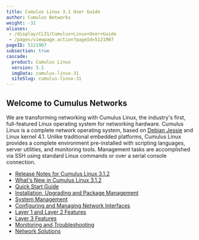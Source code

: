 ```yaml
---
title: Cumulus Linux 3.1 User Guide
author: Cumulus Networks
weight: -31
aliases:
 - /display/CL31/Cumulus+Linux+User+Guide
 - /pages/viewpage.action?pageId=5121907
pageID: 5121907
subsection: true
cascade:
  product: Cumulus Linux
  version: 3.1
  imgData: cumulus-linux-31
  siteSlug: cumulus-linux-31
---
```

## Welcome to Cumulus Networks

We are transforming networking with Cumulus Linux, the industry's first,
full-featured Linux operating system for networking hardware. Cumulus
Linux is a complete network operating system, based on [Debian
Jessie](https://www.debian.org/releases/jessie/) and Linux kernel 4.1.
Unlike traditional embedded platforms, Cumulus Linux provides a complete
environment pre-installed with scripting languages, server utilities,
and monitoring tools. Management tasks are accomplished via SSH using
standard Linux commands or over a serial console connection.

  - [Release Notes for Cumulus Linux 3.1.2](https://support.cumulusnetworks.com/hc/en-us/articles/231974068)
  - [What's New in Cumulus Linux
    3.1.2](Whats-New-in-Cumulus-Linux-3.1/)
  - [Quick Start Guide](Quick-Start-Guide/)
  - [Installation, Upgrading and Package Management](Installation-Upgrading-and-Package-Management/)
  - [System Management](System-Management/)
  - [Configuring and Managing Network Interfaces](Configuring-and-Managing-Network-Interfaces/)
  - [Layer 1 and Layer 2 Features](Layer-1-and-Layer-2-Features/)
  - [Layer 3 Features](Layer-3-Features/)
  - [Monitoring and Troubleshooting](Monitoring-and-Troubleshooting/)
  - [Network Solutions](Network-Solutions/)
